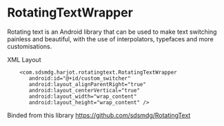 # RotatingTextWrapper

Rotating text is an Android library that can be used to make text switching painless and beautiful, with the use of interpolators, typefaces and more customisations.

XML Layout

        <com.sdsmdg.harjot.rotatingtext.RotatingTextWrapper
           android:id="@+id/custom_switcher"
           android:layout_alignParentRight="true"
           android:layout_centerVertical="true"
           android:layout_width="wrap_content"
           android:layout_height="wrap_content" />  


Binded from this library
https://github.com/sdsmdg/RotatingText
